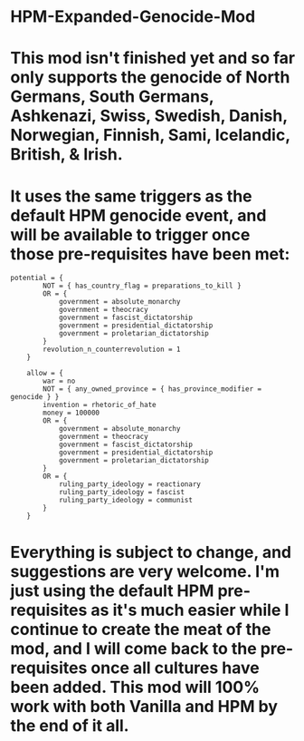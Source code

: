 # HPM-Expanded-Genocide-Mod

# This mod isn't finished yet and so far only supports the genocide of North Germans, South Germans, Ashkenazi, Swiss, Swedish, Danish, Norwegian, Finnish, Sami, Icelandic, British, & Irish.

# It uses the same triggers as the default HPM genocide event, and will be available to trigger once those pre-requisites have been met:

	potential = {
			NOT = { has_country_flag = preparations_to_kill }
			OR = {
				government = absolute_monarchy
				government = theocracy
				government = fascist_dictatorship
				government = presidential_dictatorship
				government = proletarian_dictatorship
			}
			revolution_n_counterrevolution = 1
		}
		
		allow = {
			war = no
			NOT = { any_owned_province = { has_province_modifier = genocide } }
			invention = rhetoric_of_hate
			money = 100000
			OR = {
				government = absolute_monarchy
				government = theocracy
				government = fascist_dictatorship
				government = presidential_dictatorship
				government = proletarian_dictatorship
			}
			OR = {
				ruling_party_ideology = reactionary
				ruling_party_ideology = fascist
				ruling_party_ideology = communist
			}
		}
    
# Everything is subject to change, and suggestions are very welcome. I'm just using the default HPM pre-requisites as it's much easier while I continue to create the meat of the mod, and I will come back to the pre-requisites once all cultures have been added. This mod will 100% work with both Vanilla and HPM by the end of it all.

